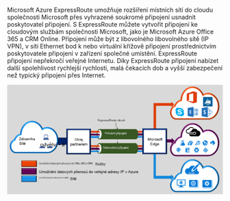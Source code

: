 
Microsoft Azure ExpressRoute umožňuje rozšíření místních sítí do cloudu společnosti Microsoft přes vyhrazené soukromé připojení usnadnit poskytovatel připojení. S ExpressRoute můžete vytvořit připojení ke cloudovým službám společnosti Microsoft, jako je Microsoft Azure Office 365 a CRM Online. Připojení může být z libovolného libovolného sítě (IP VPN), v síti Ethernet bod k nebo virtuální křížově připojení prostřednictvím poskytovatele připojení v zařízení společné umístění. ExpressRoute připojení nepřekročí veřejné Internetu. Díky ExpressRoute připojení nabízet další spolehlivost rychlejší rychlosti, malá čekacích dob a vyšší zabezpečení než typický připojení přes Internet.  

![](./media/expressroute-intro-include/expressroute-basic.png)



